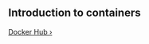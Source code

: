## Introduction to containers

[Docker Hub &rsaquo;](/learn/containers/02_docker-hub.html "nav next containers")
